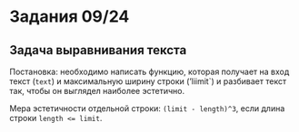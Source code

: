 # Задания 09/24

## Задача выравнивания текста

Постановка: необходимо написать функцию, которая получает на вход текст (`text`) и максимальную ширину строки (’liimit`) и разбивает текст так, чтобы он выглядел наиболее эстетично.

Мера эстетичности отдельной строки: `(limit - length)^3`, если длина строки `length <= limit`.
